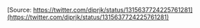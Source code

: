 [Source: https://twitter.com/diprjk/status/1315637724225761281](https://twitter.com/diprjk/status/1315637724225761281)